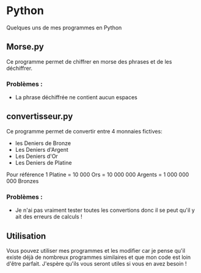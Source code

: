 # Python
Quelques uns de mes programmes en Python

## Morse.py

Ce programme permet de chiffrer en morse des phrases et de les déchiffrer.

### Problèmes :

* La phrase déchiffrée ne contient aucun espaces

## convertisseur.py

Ce programme permet de convertir entre 4 monnaies fictives:
* les Deniers de Bronze
* Les Deniers d'Argent
* Les Deniers d'Or
* Les Deniers de Platine

Pour référence 1 Platine = 10 000 Ors = 10 000 000 Argents = 1 000 000 000 Bronzes

### Problèmes :

* Je n'ai pas vraiment tester toutes les convertions donc il se peut qu'il y ait des erreurs de calculs !

## Utilisation

Vous pouvez utiliser mes programmes et les modifier car je pense qu'il existe déjà de nombreux programmes similaires et que mon code est loin d'être parfait.
J'espère qu'ils vous seront utiles si vous en avez besoin !
